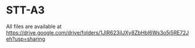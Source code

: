 # STT-A3
All files are available at https://drive.google.com/drive/folders/1JIR623jIJXy8ZbHbI6Ws3o5j5RE72Jeh?usp=sharing
